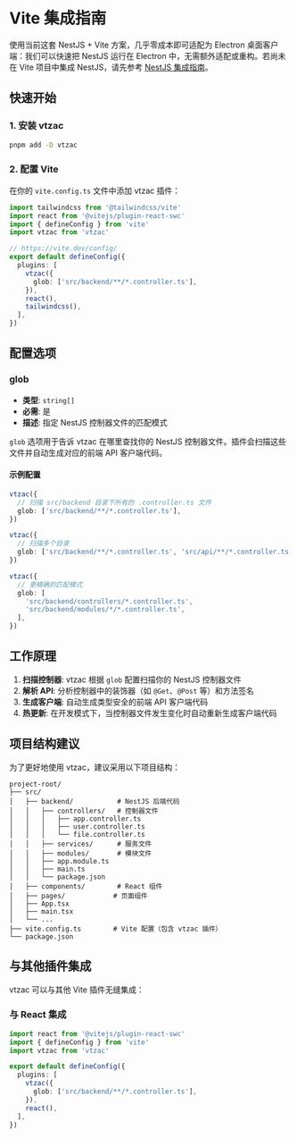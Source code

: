 # Vite 集成指南

使用当前这套 NestJS + Vite 方案，几乎零成本即可适配为 Electron 桌面客户端：我们可以快速把 NestJS 运行在 Electron 中，无需额外适配或重构。若尚未在 Vite 项目中集成 NestJS，请先参考 [NestJS 集成指南](/nestjs-integration)。

## 快速开始

### 1. 安装 vtzac

```bash
pnpm add -D vtzac
```

### 2. 配置 Vite

在你的 `vite.config.ts` 文件中添加 vtzac 插件：

```typescript
import tailwindcss from '@tailwindcss/vite'
import react from '@vitejs/plugin-react-swc'
import { defineConfig } from 'vite'
import vtzac from 'vtzac'

// https://vite.dev/config/
export default defineConfig({
  plugins: [
    vtzac({
      glob: ['src/backend/**/*.controller.ts'],
    }),
    react(),
    tailwindcss(),
  ],
})
```

## 配置选项

### glob

- **类型**: `string[]`
- **必需**: 是
- **描述**: 指定 NestJS 控制器文件的匹配模式

`glob` 选项用于告诉 vtzac 在哪里查找你的 NestJS 控制器文件。插件会扫描这些文件并自动生成对应的前端 API 客户端代码。

#### 示例配置

```typescript
vtzac({
  // 扫描 src/backend 目录下所有的 .controller.ts 文件
  glob: ['src/backend/**/*.controller.ts'],
})
```

```typescript
vtzac({
  // 扫描多个目录
  glob: ['src/backend/**/*.controller.ts', 'src/api/**/*.controller.ts'],
})
```

```typescript
vtzac({
  // 更精确的匹配模式
  glob: [
    'src/backend/controllers/*.controller.ts',
    'src/backend/modules/*/*.controller.ts',
  ],
})
```

## 工作原理

1. **扫描控制器**: vtzac 根据 `glob` 配置扫描你的 NestJS 控制器文件
2. **解析 API**: 分析控制器中的装饰器（如 `@Get`、`@Post` 等）和方法签名
3. **生成客户端**: 自动生成类型安全的前端 API 客户端代码
4. **热更新**: 在开发模式下，当控制器文件发生变化时自动重新生成客户端代码

## 项目结构建议

为了更好地使用 vtzac，建议采用以下项目结构：

```
project-root/
├── src/
│   ├── backend/           # NestJS 后端代码
│   │   ├── controllers/   # 控制器文件
│   │   │   ├── app.controller.ts
│   │   │   ├── user.controller.ts
│   │   │   └── file.controller.ts
│   │   ├── services/      # 服务文件
│   │   ├── modules/       # 模块文件
│   │   ├── app.module.ts
│   │   ├── main.ts
│   │   └── package.json
│   ├── components/        # React 组件
│   ├── pages/            # 页面组件
│   ├── App.tsx
│   ├── main.tsx
│   └── ...
├── vite.config.ts        # Vite 配置（包含 vtzac 插件）
└── package.json
```

## 与其他插件集成

vtzac 可以与其他 Vite 插件无缝集成：

### 与 React 集成

```typescript
import react from '@vitejs/plugin-react-swc'
import { defineConfig } from 'vite'
import vtzac from 'vtzac'

export default defineConfig({
  plugins: [
    vtzac({
      glob: ['src/backend/**/*.controller.ts'],
    }),
    react(),
  ],
})
```
